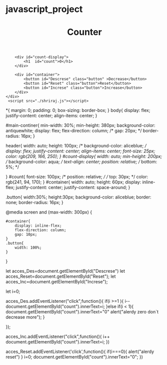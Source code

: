# javascript_project
<!-- html -->
<html lang="en">
<head>
    <meta charset="UTF-8">
    <meta http-equiv="X-UA-Compatible" content="IE=edge">
    <meta name="viewport" content="width=device-width, initial-scale=1.0">
    <title>counter page</title>
    <link rel="stylesheet" href="shriraj.css">
</head>
<body>
    <div id="main-continer">
        <header>
            <h1>Counter</h1>
        </header>
        
        <div id="count-display">
            <h1  id="count">0</h1>
        </div>
       
        <div id="container">
            <button id="Descrese" class="button" >Decrease</button>
            <button id="Reset" class="button">Reset</button>
            <button id="Increse" class="button">Increase</button>
        </div> 
    </div>
     <script src="./shriraj.js"></script> 
</body>
</html>
<!-- css file -->
*{
    margin: 0;
    padding: 0;
    box-sizing: border-box;
}
body{
   display: flex;
   justify-content: center;
   align-items: center;
}

#main-continer{
    min-width: 30%;
    min-height: 380px;
    background-color: antiquewhite;
    display: flex;
    flex-direction: column;
    /* gap: 20px; */
    border-radius: 16px;
}

header{
     width: auto;
     height: 100px;
     /* background-color: aliceblue; */
     display: flex;
     justify-content: center;
     align-items: center;
     font-size: 25px;
     color: rgb(209, 166, 250);
}
#count-display{
     width: auto;
     min-height: 200px;
     /* background-color: aqua; */
     text-align: center;
     position: relative;
     /* bottom: 5%; */

}
#count{
    font-size: 100px;
    /* position: relative; */
    /* top: 30px; */
    color: rgb(241, 94, 170);
}
#container{
  width: auto;
  height: 60px;
  display: inline-flex;
  justify-content: center;
  justify-content: space-around;
}

.button{
    width:30%;
    height:30px;
    background-color: aliceblue;
    border: none;
    border-radius: 16px;
}

@media screen and (max-width: 300px) {
    
    #container{
        display: inline-flex;
        flex-direction: column;
        gap: 10px;
    }
    .button{
        width: 100%;
    }
  }
<!--javascript script  -->
let acces_Des=document.getElementById("Descrese")
let acces_Reset=document.getElementById("Reset");
let acces_Inc=document.getElementById("Increse");

let i=0;

acces_Des.addEventListener("click",function(){
        if(i >=1 ){
          i--
          document.getElementById("count").innerText=i;
        }else if(i < 1){
          document.getElementById("count").innerText="0"
          alert("alerdy zero don`t decrease more");
        }
        
});

acces_Inc.addEventListener("click",function(){
  i++       
  document.getElementById("count").innerText=i;
})

acces_Reset.addEventListener('click',function(){
       if(i===0){
        alert("alerdy reset")
       }
       i=0;
       document.getElementById("count").innerText="0";
})
